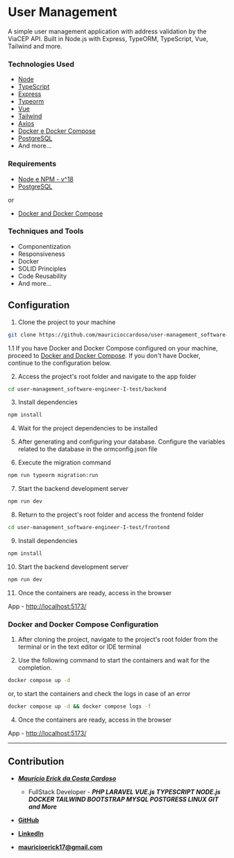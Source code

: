 # User Management

A simple user management application with address validation by the ViaCEP API. Built in Node.js with Express, TypeORM, TypeScript, Vue, Tailwind and more.

### Technologies Used

- [Node](https://nodejs.org/en)
- [TypeScript](https://www.typescriptlang.org/)
- [Express](https://expressjs.com/)
- [Typeorm](https://typeorm.io/)
- [Vue](https://vuejs.org/)
- [Tailwind](https://tailwindcss.com/)
- [Axios](https://axios-http.com/docs/intro)
- [Docker e Docker Compose](https://www.docker.com/)
- [PostgreSQL](https://www.postgresql.org/)
- And more...

### Requirements

- [Node e NPM - v^18](https://nodejs.org/en)
- [PostgreSQL](https://www.postgresql.org/)

or

- [Docker and Docker Compose](https://www.docker.com/)

### Techniques and Tools

- Componentization
- Responsiveness
- Docker
- SOLID Principles
- Code Reusability
- And more...

## Configuration

1. Clone the project to your machine

```bash
git clone https://github.com/mauricioccardoso/user-management_software-engineer-I-test.git
```

1.1 If you have Docker and Docker Compose configured on your machine, proceed to [Docker and Docker Compose](#docker-and-docker-compose-configuration).
If you don't have Docker, continue to the configuration below.

2. Access the project's root folder and navigate to the app folder

```bash
cd user-management_software-engineer-I-test/backend
```

3. Install dependencies

```bash
npm install
```

4. Wait for the project dependencies to be installed

5. After generating and configuring your database. Configure the variables related to the database in the ormconfig.json file


6. Execute the migration command

```bash
npm run typeorm migration:run
```

7. Start the backend development server

```bash
npm run dev
```

8. Return to the project's root folder and access the frontend folder

```bash
cd user-management_software-engineer-I-test/frontend
```

9. Install dependencies

```bash
npm install
```

10. Start the backend development server

```bash
npm run dev
```

11. Once the containers are ready, access in the browser

App - [http://localhost:5173/](http://localhost:5173/)

### Docker and Docker Compose Configuration

1. After cloning the project, navigate to the project's root folder from the terminal or in the text editor or IDE terminal

2. Use the following command to start the containers and wait for the completion.

```bash
docker compose up -d
```

or, to start the containers and check the logs in case of an error

```bash
docker compose up -d && docker compose logs -f
```

4. Once the containers are ready, access in the browser

App - [http://localhost:5173/](http://localhost:5173/)

--- 

## Contribution

- ***[Maurício Erick da Costa Cardoso](https://portfolio-mauricio-cardoso.vercel.app/home)***

    - FullStack Developer - ***PHP LARAVEL VUE.js TYPESCRIPT NODE.js DOCKER TAILWIND BOOTSTRAP MYSQL POSTGRESS LINUX GIT and More***

- **[GitHub](https://github.com/mauricioccardoso)**

- **[LinkedIn](https://www.linkedin.com/in/mauricioccardoso/)**

- **<mauricioerick17@gmail.com>**